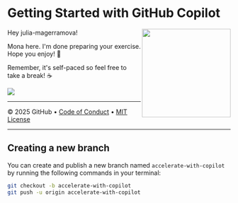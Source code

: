 # Getting Started with GitHub Copilot

<img src="https://octodex.github.com/images/Professortocat_v2.png" align="right" height="200px" />

Hey julia-magerramova!

Mona here. I'm done preparing your exercise. Hope you enjoy! 💚

Remember, it's self-paced so feel free to take a break! ☕️

[![](https://img.shields.io/badge/Go%20to%20Exercise-%E2%86%92-1f883d?style=for-the-badge&logo=github&labelColor=197935)](https://github.com/julia-magerramova/skills-getting-started-with-github-copilot/issues/1)

---

&copy; 2025 GitHub &bull; [Code of Conduct](https://www.contributor-covenant.org/version/2/1/code_of_conduct/code_of_conduct.md) &bull; [MIT License](https://gh.io/mit)

---

## Creating a new branch

You can create and publish a new branch named `accelerate-with-copilot` by running the following commands in your terminal:

```bash
git checkout -b accelerate-with-copilot
git push -u origin accelerate-with-copilot
```